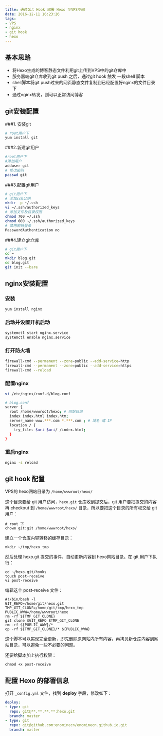 ```yaml
---
title: 通过Git Hook 部署 Hexo 至VPS空间
date: 2016-12-11 16:23:26
tags: 
- VPS
- nginx
- git hook
- hexo
---
```

## 基本思路
- 将Hexo生成的博客静态文件利用git上传到VPS中的git仓库中
- 服务器端git仓库收到git push 之后，通过git hook 触发 一段shell 脚本
- shell脚本将git push过来的网页静态文件复制到已经配置好nginx的文件目录下
- 通过nginx转发，则可以正常访问博客

## git安装配置
###1. 安装git
```bash
# root用户下
yum install git
```

###2.新建git用户
```bash
#root用户下
#添加用户
adduser git
# 修改密码
passwd git
```

###3.配置git用户
```bash
# git用户下
# 添加ssh公钥
mkdir -p ~/.ssh
vi ~/.ssh/authorized_keys
# 添加文件及目录权限
chmod 700 ~/.ssh
chmod 600 ~/.ssh/authorized_keys
# 禁用密码登录
PasswordAuthentication no
```

###4.建立git仓库
```bash
# git用户下
cd ~
mkdir blog.git
cd blog.git
git init --bare
```
## nginx安装配置
### 安装
```bash
yum install nginx
```
### 启动并设置开机启动
```bash
systemctl start nginx.service
systemctl enable nginx.service
```
### 打开防火墙
```bash
firewall-cmd --permanent --zone=public --add-service=http
firewall-cmd --permanent --zone=public --add-service=https
firewall-cmd --reload
```
### 配置nginx
```bash
vi /etc/nginx/conf.d/blog.conf
```

```bash
# blog.conf
server {
  root /home/wwwroot/hexo; # 网站目录
  index index.html index.htm;
  server_name www.***.com *.***.com ; # 域名 或 IP
  location / {
    try_files $uri $uri/ /index.html;
  }
}
```
### 重启nginx
```bash
nginx -s reload
```

## git hook 配置

VPS的 hexo网站目录为 `/home/wwwroot/hexo/`

这个目录要给 git 用户访问，`hexo.git` 仓库收到提交后，git 用户要把提交的内容再 checkout 到 `/home/wwwroot/hexo/` 目录，所以要把这个目录的所有权交给 git 用户：

```
# root 下
chown git:git /home/wwwroot/hexo/
```

建立一个仓库内容转移的缓存目录：

```
mkdir ~/tmp/hexo_tmp
```

然后处理 hexo.git 提交的事件，自动更新内容到 hexo网站目录。在 git 用户下执行：

```
cd ~/hexo.git/hooks
touch post-receive
vi post-receive
```

编辑这个 post-receive 文件：

```
#!/bin/bash -l
GIT_REPO=/home/git/hexo.git
TMP_GIT_CLONE=/home/git/tmp/hexo_tmp
PUBLIC_WWW=/home/wwwroot/hexo
rm -rf ${TMP_GIT_CLONE}
git clone $GIT_REPO $TMP_GIT_CLONE
rm -rf ${PUBLIC_WWW}/*
cp -rf ${TMP_GIT_CLONE}/* ${PUBLIC_WWW}
```

这个脚本可以实现完全更新，即先删除原网站内所有内容，再拷贝新仓库内容到网站目录，可以避免一些不必要的问题。

还要给脚本加上执行权限：

```
chmod +x post-receive
```

## 配置 Hexo 的部署信息

打开 `_config.yml` 文件，找到 **deploy** 字段，修改如下：

```yaml
deploy: 
- type: git
  repo: git@**.**.**.**:hexo.git
  branch: master
- type: git
  repo: git@github.com:enominecn/enominecn.github.io.git 
  branch: master
```